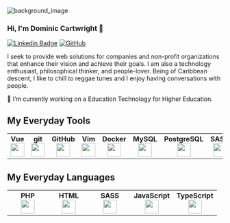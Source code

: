 ![background_image](https://user-images.githubusercontent.com/13526857/175754374-32208dc6-f5e9-4b92-bc62-92c589f288de.png)

### Hi, I'm Dominic Cartwright 👋

<!-- [![Gmail Badge](https://img.shields.io/badge/-dominic@dkcartwright.com-c14438?style=flat-square&logo=Gmail&logoColor=white&link=mailto:dominic@dkcartwright.com)](mailto:dominic@dkcartwright.com) -->
[![Linkedin Badge](https://img.shields.io/badge/-LinkedIn-blue?style=flat-square&logo=Linkedin&logoColor=white&link=https://www.linkedin.com/in/dominic-cartwright/)](https://www.linkedin.com/in/dominic-cartwright/)
[![GitHub](https://img.shields.io/badge/-GitHub-181717?style=flat-square&logo=github&logoColor=white&link=https://github.com/dcartwright07)](https://github.com/dcartwright07)

I seek to provide web solutions for companies and non-profit organizations that enhance their vision and achieve their goals. I am also a technology enthusiast, philosophical thinker, and people-lover. Being of Caribbean descent, I like to chill to reggae tunes and I enjoy having conversations with people.

🔭 I’m currently working on a Education Technology for Higher Education.<br />
<!-- 🌱 I’m currently learning C# with .NET.<br /> -->
<!-- 👯 I’m looking to collaborate on project that help improve my community.<br /> -->

## My Everyday Tools

<!-- Icons from https://devicon.dev/ -->

<table width="100%">
    <tbody>
        <tr valign="top">
            <td width="80px" align="center">
              <span><strong>Vue</strong></span><br>
              <img height="32px" src="https://cdn.jsdelivr.net/gh/devicons/devicon/icons/vuejs/vuejs-original.svg" />
            </td>
            <td width="80px" align="center">
              <span><strong>git</strong></span><br>
              <img height="32px" src="https://cdn.jsdelivr.net/gh/devicons/devicon/icons/git/git-plain.svg" />
            </td>
            <td width="80px" align="center">
              <span><strong>GitHub</strong></span><br>
              <img height="32px" src="https://cdn.jsdelivr.net/gh/devicons/devicon/icons/webstorm/webstorm-original.svg" />
            </td>
            <td width="80px" align="center">
              <span><strong>Vim</strong></span><br>
              <img height="32px" src="https://cdn.jsdelivr.net/gh/devicons/devicon/icons/neovim/neovim-original.svg" />
            </td>
            <td width="80px" align="center">
              <span><strong>Docker</strong></span><br>
              <img height="32px" src="https://cdn.jsdelivr.net/gh/devicons/devicon/icons/docker/docker-original.svg" />
            </td>
            <td width="80px" align="center">
              <span><strong>MySQL</strong></span><br>
              <img height="32px" src="https://cdn.jsdelivr.net/gh/devicons/devicon/icons/mysql/mysql-original-wordmark.svg" />
            </td>
            <td width="80px" align="center">
              <span><strong>PostgreSQL</strong></span><br>
              <img height="32px" src="https://cdn.jsdelivr.net/gh/devicons/devicon/icons/postgresql/postgresql-original-wordmark.svg" />
            </td>
            <td width="80px" align="center">
              <span><strong>SASS</strong></span><br>
              <img height="32px" src="https://cdn.jsdelivr.net/gh/devicons/devicon/icons/sass/sass-original.svg" />
            </td>
        </tr>
    </tbody>
</table>

## My Everyday Languages

<table width="100%">
    <tbody>
        <tr valign="top">
            <td width="80px" align="center">
              <span><strong>PHP</strong></span><br>
              <img height="32" src="https://cdn.jsdelivr.net/gh/devicons/devicon/icons/php/php-original.svg" />
            </td>
            <td width="80px" align="center">
              <span><strong>HTML</strong></span><br>
              <img height="32" src="https://cdn.jsdelivr.net/gh/devicons/devicon/icons/html5/html5-original.svg" />
            </td>
            <td width="80px" align="center">
              <span><strong>SASS</strong></span><br>
              <img height="32px" src="https://cdn.jsdelivr.net/gh/devicons/devicon/icons/css3/css3-original.svg" />
            </td>
            <td width="80px" align="center">
              <span><strong>JavaScript</strong></span><br>
              <img height="32px" src="https://cdn.jsdelivr.net/gh/devicons/devicon/icons/javascript/javascript-original.svg" />
            </td>
            <td width="80px" align="center">
              <span><strong>TypeScript</strong></span><br>
              <img height="32px" src="https://cdn.jsdelivr.net/gh/devicons/devicon/icons/typescript/typescript-original.svg" />
            </td>
        </tr>
    </tbody>
</table>

<!-- ![GitHub stats](https://github-readme-stats.vercel.app/api?username=dcartwright07&show_icons=true&count_private=true&theme=swift) -->

<!--
**dcartwright07/dcartwright07** is a ✨ _special_ ✨ repository because its `README.md` (this file) appears on your GitHub profile.
[![Top Langs](https://github-readme-stats.vercel.app/api/top-langs/?username=dcartwright07&layout=compact&langs_count=8&count_private=true&show_icons=true&theme=swift)](https://github.com/dcartwright07/github-readme-stats)

Here are some ideas to get you started:

- 🔭 I’m currently working on ...
- 🌱 I’m currently learning ...
- 👯 I’m looking to collaborate on ...
- 🤔 I’m looking for help with ...
- 💬 Ask me about ...
- 📫 How to reach me: ...
- 😄 Pronouns: ...
- ⚡ Fun fact: ...
  -->
